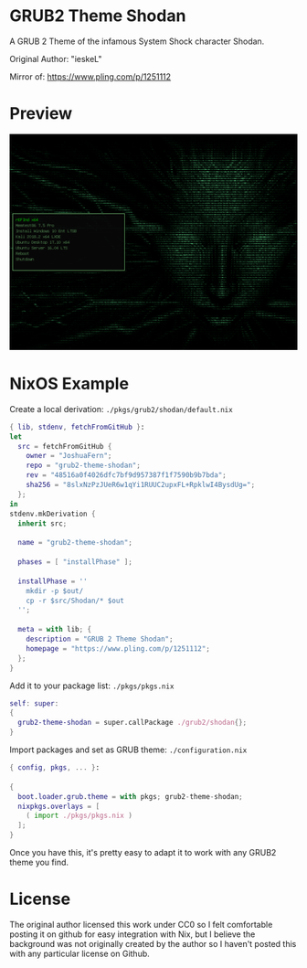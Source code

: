 # GRUB2 Theme Shodan

A GRUB 2 Theme of the infamous System Shock character Shodan.

Original Author: "ieskeL"

Mirror of: https://www.pling.com/p/1251112

# Preview

![Preview](preview.png)

# NixOS Example

Create a local derivation:
`./pkgs/grub2/shodan/default.nix`
```Nix
{ lib, stdenv, fetchFromGitHub }:
let
  src = fetchFromGitHub {
    owner = "JoshuaFern";
    repo = "grub2-theme-shodan";
    rev = "48516a0f4026dfc7bf9d957387f1f7590b9b7bda";
    sha256 = "8slxNzPzJUeR6w1qYi1RUUC2upxFL+RpklwI4BysdUg=";
  };
in
stdenv.mkDerivation {
  inherit src;

  name = "grub2-theme-shodan";

  phases = [ "installPhase" ];

  installPhase = ''
    mkdir -p $out/
    cp -r $src/Shodan/* $out
  '';

  meta = with lib; {
    description = "GRUB 2 Theme Shodan";
    homepage = "https://www.pling.com/p/1251112";
  };
}
```

Add it to your package list:
`./pkgs/pkgs.nix`
```Nix
self: super:
{
  grub2-theme-shodan = super.callPackage ./grub2/shodan{};
}
```

Import packages and set as GRUB theme:
`./configuration.nix`
```Nix
{ config, pkgs, ... }:

{
  boot.loader.grub.theme = with pkgs; grub2-theme-shodan;
  nixpkgs.overlays = [
    ( import ./pkgs/pkgs.nix )
  ];
}
```

Once you have this, it's pretty easy to adapt it to work with any GRUB2 theme you find.

# License

The original author licensed this work under CC0 so I felt comfortable posting it on github for easy integration with Nix, but I believe the background was not originally created by the author so I haven't posted this with any particular license on Github.
